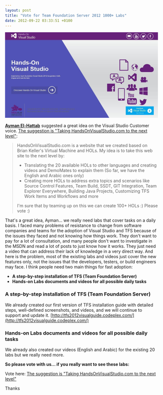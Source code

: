 ```yaml
---
layout: post
title: "Vote for Team Foundation Server 2012 1000+ Labs"
date: 2012-09-22 03:33:51 +0100
---
```


[![Hands-On-Visual-Studio](/assets/images/2012/09/hands-on-visual-studio.jpg)](/assets/images/2012/09/hands-on-visual-studio.jpg)

[**Ayman El-Hattab**](http://www.aymanelhattab.com/) suggested a great idea on the Visual Studio Customer voice. [The suggestion is "Taking HandsOnVisualStudio.com to the next level"](http://visualstudio.uservoice.com/forums/121579-visual-studio/suggestions/3182610-taking-handsonvisualstudio-com-to-the-next-level "Taking HandsOnVisualStudio.com to the next level"):

> HandsOnVisualStudio.com is a website that we created based on Brian Keller's Virtual Machine and HOLs. My idea is to take this web site to the next level by:
>
> - Translating the 20 available HOLs to other languages and creating videos and DemoMates to explain them (So far, we have the English and Arabic ones only)
> - Creating more HOLs to address extra topics and scenarios like Source Control Features, Team Build, SSDT, GIT Integration, Team Explorer Everywhere, Building Java Projects, Customizing TFS Work Items and Workflows and more
>
> I'm sure that by teaming up on this we can create 100+ HOLs :) Please vote :)

That's a great idea, Ayman... we really need labs that cover tasks on a daily basis. I faced many problems of resistance to change from software companies and teams for the adoption of Visual Studio and TFS because of the issues they faced and not knowing how things work. They don't want to pay for a lot of consultation, and many people don't want to investigate in the MSDN and read a lot of posts to just know how it works. They just need a video that can address their lack of knowledge in a very direct way. And here is the problem, most of the existing labs and videos just cover the new features only, not the issues that the developers, testers, or build engineers may face. I think people need two main things for fast adoption:

- **A step-by-step installation of TFS (Team Foundation Server)**
- **Hands-on Labs documents and videos for all possible daily tasks**

### A step-by-step installation of TFS (Team Foundation Server)

We already created our first version of TFS installation guide with detailed steps, well-defined screenshots, and videos, and we will continue to support and update it. [http://tfs2012visualguide.codeplex.com/](http://tfs2012visualguide.codeplex.com/)

### Hands-on Labs documents and videos for all possible daily tasks

We already also created our videos (English and Arabic) for the existing 20 labs but we really need more.

**So please vote with us... if you really want to see these labs:**

Vote here: [The suggestion is "Taking HandsOnVisualStudio.com to the next level"](http://visualstudio.uservoice.com/forums/121579-visual-studio/suggestions/3182610-taking-handsonvisualstudio-com-to-the-next-level "Taking HandsOnVisualStudio.com to the next level")

Thanks
